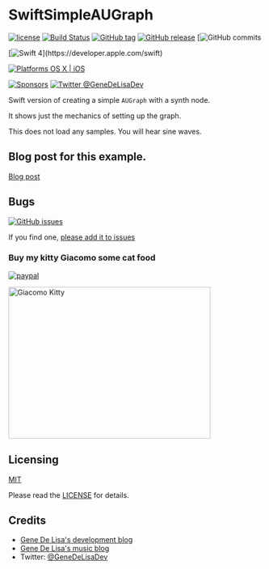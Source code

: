 # SwiftSimpleAUGraph


[![license](https://img.shields.io/github/license/mashape/apistatus.svg)](https://en.wikipedia.org/wiki/MIT_License)
[![Build Status](https://travis-ci.org/genedelisa/SwiftSimpleGraph.svg)](https://travis-ci.org/genedelisa/SwiftSimpleGraph)
[![GitHub tag](https://img.shields.io/github/tag/genedelisa/SwiftSimpleGraph.svg)](https://github.com/genedelisa/SwiftSimpleGraph/)
[![GitHub release](https://img.shields.io/github/release/genedelisa/SwiftSimpleGraph.svg)](https://github.com/genedelisa/SwiftSimpleGraph/)
[![GitHub commits](https://img.shields.io/github/commits-since/genedelisa/SwiftSimpleGraph/1.0.0.svg)

[![Swift 4](https://img.shields.io/badge/swift4-compatible-4BC51D.svg?style=flat")](https://developer.apple.com/swift)

[![Platforms OS X | iOS](https://img.shields.io/badge/Platforms-OS%20X%20%7C%20iOS-lightgray.svg?style=flat)](https://swift.org/)

[![Sponsors](https://img.shields.io/badge/Sponsors-Rockhopper%20Technologies-orange.svg?style=flat)](http://www.rockhoppertech.com/)
[![Twitter @GeneDeLisaDev](https://img.shields.io/twitter/follow/GeneDeLisaDev.svg?style=social)](https://twitter.com/GeneDeLisaDev)


Swift version of creating a simple `AUGraph` with a synth node.

It shows just the mechanics of setting up the graph.

This does not load any samples. You will hear sine waves.


## Blog post for this example.

[Blog post](http://www.rockhoppertech.com/blog/swift-and-core-audio/ )

## Bugs


[![GitHub issues](https://img.shields.io/github/issues/genedelisa/SwiftSimpleGraph.svg)](https://github.com/genedelisa/SwiftSimpleGraph/issues)

If you find one, [please add it to issues](https://github.com/genedelisa/SwiftSimpleGraph/issues)



### Buy my kitty Giacomo some cat food

[![paypal](https://www.paypalobjects.com/en_US/i/btn/btn_donate_SM.gif)](https://www.paypal.com/cgi-bin/webscr?cmd=_donations&business=F5KE9Z29MH8YQ&bnP-DonationsBF:btn_donate_SM.gif:NonHosted)

<img src="http://www.rockhoppertech.com/blog/wp-content/uploads/2016/07/momocoding-1024.png" alt="Giacomo Kitty" width="400" height="300">

## Licensing

[MIT](https://en.wikipedia.org/wiki/MIT_License)

Please read the [LICENSE](LICENSE) for details.

## Credits

*	[Gene De Lisa's development blog](http://rockhoppertech.com/blog/)
*	[Gene De Lisa's music blog](http://genedelisa.com/)
*   Twitter: [@GeneDeLisaDev](http://twitter.com/genedelisadev)



